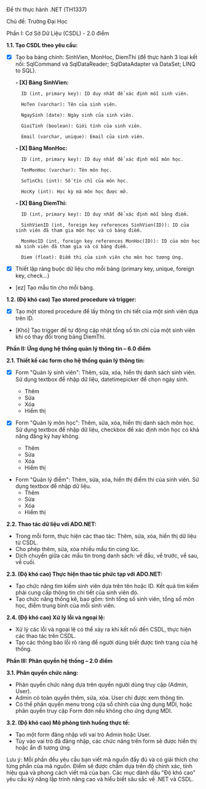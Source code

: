 Đề thi thực hành .NET (TH1337)

Chủ đề: Trường Đại Học

Phần I: Cơ Sở Dữ Liệu (CSDL) - 2.0 điểm 

**1.1. Tạo CSDL theo yêu cầu:**

- [X] Tạo ba bảng chính: SinhVien, MonHoc, DiemThi (để thực hành 3 loại kết nối: SqlCommand và SqlDataReader; SqlDataAdapter và DataSet; LINQ to SQL).

    **- [X] Bảng SinhVien:**

        ID (int, primary key): ID duy nhất để xác định mỗi sinh viên.

        HoTen (varchar): Tên của sinh viên.

        NgaySinh (date): Ngày sinh của sinh viên.

        GioiTinh (boolean): Giới tính của sinh viên.

        Email (varchar, unique): Email của sinh viên.

    **- [X] Bảng MonHoc:**

        ID (int, primary key): ID duy nhất để xác định mỗi môn học.

        TenMonHoc (varchar): Tên môn học.

        SoTinChi (int): Số tín chỉ của môn học.

        HocKy (int): Học kỳ mà môn học được mở.

    **- [X] Bảng DiemThi:**

        ID (int, primary key): ID duy nhất để xác định mỗi bảng điểm.

        SinhVienID (int, foreign key references SinhVien(ID)): ID của sinh viên đã tham gia môn học và có bảng điểm.

        MonHocID (int, foreign key references MonHoc(ID)): ID của môn học mà sinh viên đã tham gia và có bảng điểm.

        Diem (float): Điểm thi của sinh viên cho môn học tương ứng.


- [X] Thiết lập ràng buộc dữ liệu cho mỗi bảng (primary key, unique, foreign key, check...)
- [ez] Tạo mẫu tin cho mỗi bảng.

**1.2. (Độ khó cao) Tạo stored procedure và trigger:**
- [x] Tạo một stored procedure để lấy thông tin chi tiết của một sinh viên dựa trên ID.
- [Khó] Tạo trigger để tự động cập nhật tổng số tín chỉ của một sinh viên khi có thay đổi trong bảng DiemThi.

**Phần II: Ứng dụng hệ thống quản lý thông tin – 6.0 điểm**

**2.1. Thiết kế các form cho hệ thống quản lý thông tin:**

- [X] Form "Quản lý sinh viên": Thêm, sửa, xóa, hiển thị danh sách sinh viên. Sử dụng textbox để nhập dữ liệu, datetimepicker để chọn ngày sinh.
    - Thêm
    - Sửa
    - Xóa
    - Hiểm thị

- [X] Form "Quản lý môn học": Thêm, sửa, xóa, hiển thị danh sách môn học. Sử dụng textbox để nhập dữ liệu, checkbox để xác định môn học có khả năng đăng ký hay không.
    - Thêm
    - Sửa
    - Xóa
    - Hiểm thị

- Form "Quản lý điểm": Thêm, sửa, xóa, hiển thị điểm thi của sinh viên. Sử dụng textbox để nhập dữ liệu.
    - Thêm
    - Sửa
    - Xóa
    - Hiểm thị

**2.2. Thao tác dữ liệu với ADO.NET:**

- Trong mỗi form, thực hiện các thao tác: Thêm, sửa, xóa, hiển thị dữ liệu từ CSDL.
- Cho phép thêm, sửa, xóa nhiều mẩu tin cùng lúc.
- Dịch chuyển giữa các mẩu tin trong danh sách: về đầu, về trước, về sau, về cuối.

**2.3. (Độ khó cao) Thực hiện thao tác phức tạp với ADO.NET:**

- Tạo chức năng tìm kiếm sinh viên dựa trên tên hoặc ID. Kết quả tìm kiếm phải cung cấp thông tin chi tiết của sinh viên đó.
- Tạo chức năng thống kê, bao gồm: tính tổng số sinh viên, tổng số môn học, điểm trung bình của mỗi sinh viên.

**2.4. (Độ khó cao) Xử lý lỗi và ngoại lệ:**

- Xử lý các lỗi và ngoại lệ có thể xảy ra khi kết nối đến CSDL, thực hiện các thao tác trên CSDL.
- Tạo các thông báo lỗi rõ ràng để người dùng biết được tình trạng của hệ thống.

**Phần III: Phân quyền hệ thống – 2.0 điểm**

**3.1. Phân quyền chức năng:**

- Phân quyền chức năng dựa trên quyền người dùng truy cập (Admin, User).
- Admin có toàn quyền thêm, sửa, xóa. User chỉ được xem thông tin.
- Có thể phân quyền menu trong cửa sổ chính của ứng dụng MDI, hoặc phân quyền truy cập Form đơn nếu không cho ứng dụng MDI.

**3.2. (Độ khó cao) Mô phỏng tình huống thực tế:**

- Tạo một form đăng nhập với vai trò Admin hoặc User.
- Tùy vào vai trò đã đăng nhập, các chức năng trên form sẽ được hiển thị hoặc ẩn đi tương ứng.

Lưu ý: Mỗi phần đều yêu cầu bạn viết mã nguồn đầy đủ và có giải thích cho từng phần của mã nguồn. Điểm sẽ được chấm dựa trên độ chính xác, tính hiệu quả và phong cách viết mã của bạn. Các mục đánh dấu "Độ khó cao" yêu cầu kỹ năng lập trình nâng cao và hiểu biết sâu sắc về .NET và CSDL.